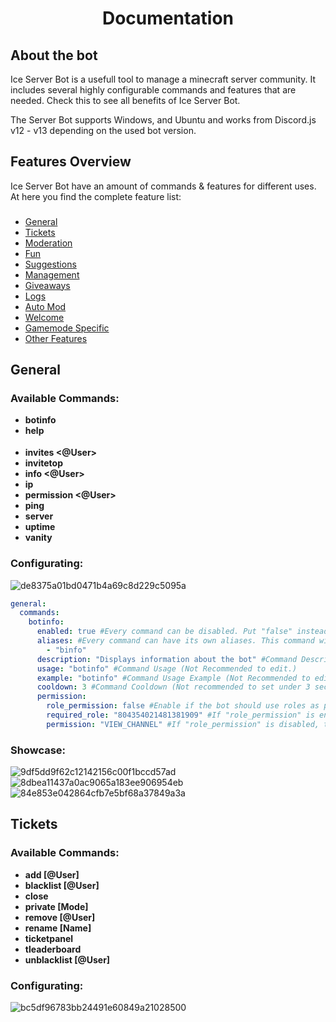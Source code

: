 <h1 align="center"> Documentation</h1>
<h2>About the bot</h2>

Ice Server Bot is a usefull tool to manage a minecraft server community. It includes several highly configurable commands and features that are needed.
Check this to see all benefits of Ice Server Bot.

The Server Bot supports Windows, and Ubuntu and works from Discord.js v12 - v13 depending on the used bot version.

<h2>Features Overview</h2>
Ice Server Bot have an amount of commands & features for different uses. At here you find the complete feature list:
<h3> </h3>

- [General](https://github.com/Zeroknights16/Ice-Dev-Server-Bot-V2/blob/main/README.md#general)
- [Tickets](https://github.com/Zeroknights16/Ice-Dev-Server-Bot-V2/blob/main/README.md#tickets)
- [Moderation](https://github.com/Zeroknights16/Ice-Dev-Server-Bot-V2/blob/main/README.md#features-overview)
- [Fun](https://github.com/Zeroknights16/Ice-Dev-Server-Bot-V2/blob/main/README.md#features-overview)
- [Suggestions](https://github.com/Zeroknights16/Ice-Dev-Server-Bot-V2/blob/main/README.md#features-overview)
- [Management](https://github.com/Zeroknights16/Ice-Dev-Server-Bot-V2/blob/main/README.md#features-overview)
- [Giveaways](https://github.com/Zeroknights16/Ice-Dev-Server-Bot-V2/blob/main/README.md#features-overview)
- [Logs](https://github.com/Zeroknights16/Ice-Dev-Server-Bot-V2/blob/main/README.md#features-overview)
- [Auto Mod](https://github.com/Zeroknights16/Ice-Dev-Server-Bot-V2/blob/main/README.md#features-overview)
- [Welcome](https://github.com/Zeroknights16/Ice-Dev-Server-Bot-V2/blob/main/README.md#features-overview)
- [Gamemode Specific](https://github.com/Zeroknights16/Ice-Dev-Server-Bot-V2/blob/main/README.md#features-overview)
- [Other Features](https://github.com/Zeroknights16/Ice-Dev-Server-Bot-V2/blob/main/README.md#features-overview)

<h2>General</h2>

<h3>Available Commands:</h3>

- **botinfo**
- **help <option>**
- **invites <@User>**
- **invitetop**
- **info <@User>**
- **ip**
- **permission <@User>**
- **ping**
- **server**
- **uptime**
- **vanity**

<h3>Configurating:</h3>
  
![de8375a01bd0471b4a69c8d229c5095a](https://user-images.githubusercontent.com/73501749/134370218-6c3a694c-44c6-4833-b5ca-491977ab171a.png)

```yaml
general:   
  commands:
    botinfo:
      enabled: true #Every command can be disabled. Put "false" instead of "true" to disable a command.
      aliases: #Every command can have its own aliases. This command will also be executed if an user type "<prefix>binfo". It can have up to unlimited aliases. It is not recommended to setup more than 2 aliases per command as it makes the bot slow.
        - "binfo"
      description: "Displays information about the bot" #Command Description
      usage: "botinfo" #Command Usage (Not Recommended to edit.)
      example: "botinfo" #Command Usage Example (Not Recommended to edit.)
      cooldown: 3 #Command Cooldown (Not recommended to set under 3 seconds.)
      permission:
        role_permission: false #Enable if the bot should use roles as permissions instead of permission notes. (Recommended)
        required_role: "804354021481381909" #If "role_permission" is enabled, the user will need this role or one above to be able to execute this command.
        permission: "VIEW_CHANNEL" #If "role_permission" is disabled, the user will need this permission note to be able to execute this command.
```

<h3>Showcase:</h3>
  
![9df5dd9f62c12142156c00f1bccd57ad](https://user-images.githubusercontent.com/73501749/134369668-d7ed903d-7868-4ea8-8ee7-015714e514d8.png)
![8dbea11437a0ac9065a183ee906954eb](https://user-images.githubusercontent.com/73501749/134369846-7757d18b-baf9-4f96-8474-820f5951f3b5.png)
![84e853e042864cfb7e5bf68a37849a3a](https://user-images.githubusercontent.com/73501749/134369993-c85c959f-66d4-4867-83f0-f8e6c74d2f66.png)

<h2>Tickets</h2>
 
<h3>Available Commands:</h3>
  
- **add [@User]**
- **blacklist [@User] <Reason>**
- **close <Reason>**
- **private [Mode]**
- **remove [@User]**
- **rename [Name]**
- **ticketpanel**
- **tleaderboard**
- **unblacklist [@User] <Reason>**

<h3>Configurating:</h3>

![bc5df96783bb24491e60849a21028500](https://user-images.githubusercontent.com/73501749/134371930-b7c2a884-431a-4ee4-8ad6-7173328cb4a0.png)
